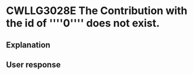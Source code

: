# CWLLG3028E The Contribution with the id of ''''0'''' does not exist.

## Explanation

## User response
